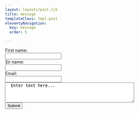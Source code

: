 ```yaml
---
layout: layouts/post.njk
title: message
templateClass: tmpl-post
eleventyNavigation:
  key: message
  order: 5

---
```





<form action="/action_page.php" id="usrform">
  <label for="fname">First name:</label><br>
  <input type="text" id="fname" name="fname"><br>
  <label for="sname">Sir name:</label><br>
  <input type="text" id="sname" name="sname"><br>
  <label for="email">Email:</label><br>
  <input type="email" id="email" name="email"><br> 
  <textarea rows="4" cols="50" name="comment" form="usrform">
  Enter text here...</textarea><br>
  <input type="submit"><br> 
</form>
